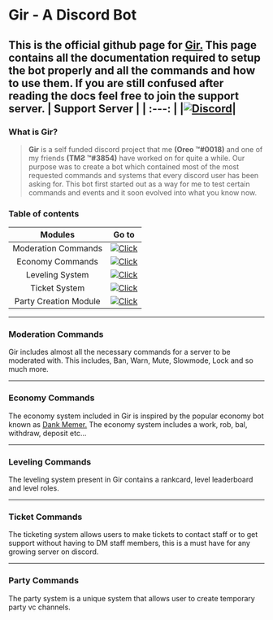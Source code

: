 # **Gir - A Discord Bot** 
This is the official github page for [Gir.](https://discord.com/oauth2/authorize?client_id=659980150946922497&scope=bot&permissions=8586788087) This page contains all the documentation required to setup the bot properly and all the commands and how to use them. If you are still confused after reading the docs feel free to join the support server.
| Support Server |
| :---: |
|[![Discord](https://img.shields.io/discord/836198903611260988.svg?label=&logo=discord&logoColor=ffffff&color=7389D8&labelColor=6A7EC2)](https://discord.gg/m5RYsDSngD)|
---
### What is **Gir**?
>**Gir** is a self funded discord project that me **(Oreo ™#0018)** and one of my friends **(TMƧ ™#3854)** have worked on for quite a while. Our purpose was to create a bot which contained most of the most requested commands and systems that every discord user has been asking for. This bot first started out as a way for me to test certain commands and events and it soon evolved into what you know now.

### Table of contents
| Modules | Go to  |
| :---: | --- |
| Moderation Commands | [![Click](https://img.shields.io/badge/Click%20Here-%F0%9F%94%98%20-darkgrey?style=for-the-badge)](#moderation-commands) |
| Economy Commands| [![Click](https://img.shields.io/badge/Click%20Here-%F0%9F%94%98%20-darkgrey?style=for-the-badge)](#economy-commands) |
| Leveling System| [![Click](https://img.shields.io/badge/Click%20Here-%F0%9F%94%98%20-darkgrey?style=for-the-badge)](#leveling-commands) |
| Ticket System| [![Click](https://img.shields.io/badge/Click%20Here-%F0%9F%94%98%20-darkgrey?style=for-the-badge)](#ticket-commands) |
| Party Creation Module| [![Click](https://img.shields.io/badge/Click%20Here-%F0%9F%94%98%20-darkgrey?style=for-the-badge)](#party-commands) |
---
### Moderation Commands
Gir includes almost all the necessary commands for a server to be moderated with. This includes, Ban, Warn, Mute, Slowmode, Lock and so much more.

---
### Economy Commands
The economy system included in Gir is inspired by the popular economy bot known as [Dank Memer.](https://dankmemer.lol/) The economy system includes a work, rob, bal, withdraw, deposit etc...

---
### Leveling Commands
The leveling system present in Gir contains a rankcard, level leaderboard and level roles.

---
### Ticket Commands
The ticketing system allows users to make tickets to contact staff or to get support without having to DM staff members, this is a must have for any growing server on discord.

---
### Party Commands
The party system is a unique system that allows user to create temporary party vc channels.
